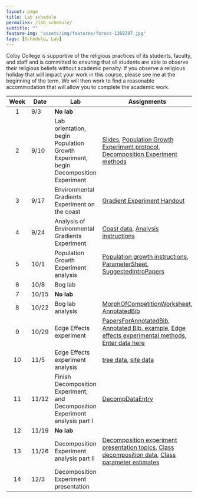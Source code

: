 ```yaml
--- 
layout: page
title: Lab schedule 
permalink: /lab_schedule/
subtitle: "" 
feature-img: "assets/img/features/forest-1368297.jpg"
tags: [Schedule, Lab]
---
```


Colby College is supportive of the religious practices of its students, faculty, and staff and is committed to ensuring that all students are able to observe their religious beliefs without academic penalty.  If you observe a religious holiday that will impact your work in this course, please see me at the beginning of the term.  We will then work to find a reasonable accommodation that will allow you to complete the academic work.

Week | Date   | Lab | Assignments
:---:|--------|-----|---------
1    | 9/3    | **No lab** |
2    | 9/10   | Lab orientation, begin Population Growth Experiment, begin Decomposition Experiment | [Slides](https://drive.google.com/open?id=1htIlgoClavB1E2B9fjL4lsHLh72U7H9uu4TdJdoIp-M), [Population Growth Experiment protocol](https://drive.google.com/open?id=1gPMUtf3wx62JfIJDE_TUlZ9f8OZx3yMe), [Decomposition Experiment methods](https://drive.google.com/open?id=1kMMlwJGu5EokTAU1Lf5-KwBOa7duxcC8)
3    | 9/17   | Environmental Gradients Experiment on the coast | [Gradient Experiment Handout](https://drive.google.com/open?id=1hN0v0pl5yHWSwHVkcIyqIxpayO0I2W8-)
4    | 9/24   | Analysis of Environmental Gradients Experiment | [Coast data](https://drive.google.com/open?id=1xy89ZtUi7OL6rvvDfENiR3JRARc3cfJx), [Analysis instructions](/GradientExperiment.html)
5    | 10/1   | Population Growth Experiment analysis | [Population growth instructions](/PopGrowth.html), [ParameterSheet](https://docs.google.com/spreadsheets/d/16WxgOi0buqRHOpZQnfrSJjYXGkUxld6MXGvG2xXcQ1Y/edit?usp=sharing), [SuggestedIntroPapers](https://drive.google.com/drive/folders/1HZrgpSyyu3J_XS9zfprJjfvHySfC606J?usp=sharing)
6    | 10/8   | Bog lab |
7    | 10/15  | **No lab** |
8    | 10/22  | Bog lab analysis | [MorphOfCompetitionWorksheet](https://drive.google.com/open?id=15APlh8Re4odfQyVqiPLy2iWLThQ23oTxjcM8ENkJ1Pw), [AnnotatedBib](https://drive.google.com/open?id=1RLqFyKETRettvv02JWS7bJcG2J9BxPG3cNKqhVZb76s)
9    | 10/29  | Edge Effects experiment | [PapersForAnnotatedBib](https://drive.google.com/open?id=1ly8QI4kq3kD3qtRw-xczFYXlrjL-32bq), [Annotated Bib. example](https://drive.google.com/open?id=1MVsFfCA23EtJkBhCYrdxffN3ye1wR694), [Edge effects experimental methods](https://drive.google.com/open?id=1zI0XCz0Hf3FzwbFA4bXOL0Q3eTqfJJD0OkYH8D6VI4g), [Enter data here](https://docs.google.com/spreadsheets/d/1h4p09tx0eqlxA8wFFU9tYIkns4lLSeC_1988denCdjs/edit?usp=sharing)
10   | 11/5   | Edge Effects experiment analysis| [tree data](https://drive.google.com/open?id=14qTjtmWFR1ps41BNBYHFafc8AHlfDmux), [site data](https://drive.google.com/open?id=150aFoXsmC1rlSyXf8p0RyORblNqk1cMQ)
11   | 11/12  | Finish Decomposition Experiment, and Decomposition Experiment analysis part I| [DecompDataEntry](https://docs.google.com/spreadsheets/d/11VHZ0cqQREkSajZk0iK1hqgD3rJXC3_eeiDGHsRpTkg/edit?usp=sharing)
12   | 11/19  | **No lab** |
13   | 11/26  | Decomposition Experiment analysis part II | [Decomposition experiment presentation topics](/DecompTopics.md), [Class decomposition data](https://drive.google.com/open?id=1au1H28HmWVhfJzP9OIF_F3H7K26l2XbZ), [Class parameter estimates](https://drive.google.com/open?id=1mA7TFNFNioUVyUzU3ipzYXpvLPakKxWr)
14   | 12/3   | Decomposition Experiment presentation |